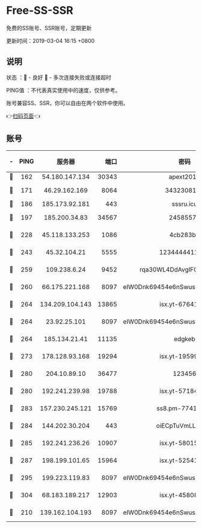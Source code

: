 # Free-SS-SSR

免费的SS账号、SSR账号，定期更新

更新时间：2019-03-04 16:15 +0800

## 说明

状态     ：🙂 - 良好 🙁 - 多次连接失败或连接超时

PING值   ：不代表真实使用中的速度，仅供参考。

账号兼容SS、SSR，你可以自由在两个软件中使用。

👉[扫码页面](https://liesauer.github.io/free-ss-ssr.github.io/)👈

## 账号

|-|PING|服务器|端口|密码|加密方式|区域|
|:----:|:----:|:-----:|-----:|:----:|:----:|:----:|
|🙂|162|54.180.147.134|30343|apext2019|chacha20|KR|
|🙂|171|46.29.162.169|8064|3432308177|aes-256-cfb|RU|
|🙂|186|185.173.92.181|443|sssru.icu|rc4-md5|RU|
|🙂|197|185.200.34.83|34567|24585575|aes-256-cfb|US|
|🙂|228|45.118.133.253|1086|4cb283b8|aes-256-cfb|SG|
|🙂|243|45.32.104.21|5555|1234444411111|aes-256-cfb|SG|
|🙂|259|109.238.6.24|9452|rqa30WL4DdAvgIFG6Fs3znzTa|aes-256-cfb|FR|
|🙂|260|66.175.221.168|8097|eIW0Dnk69454e6nSwuspv9DmS201tQ0D|aes-256-cfb|US|
|🙂|264|134.209.104.143|13865|isx.yt-67641153|aes-256-cfb|SG|
|🙂|264|23.92.25.101|8097|eIW0Dnk69454e6nSwuspv9DmS201tQ0D|aes-256-cfb|US|
|🙂|264|185.134.21.41|11135|edgkeb|aes-256-cfb|GB|
|🙂|273|178.128.93.168|19294|isx.yt-19599027|aes-256-cfb|SG|
|🙂|280|204.10.89.10|36477|123456|aes-256-cfb|US|
|🙂|280|192.241.239.98|19788|isx.yt-57184627|aes-256-cfb|US|
|🙂|283|157.230.245.121|15769|ss8.pm-77417708|aes-256-cfb|SG|
|🙂|284|144.202.30.204|443|oiECpTuVmLLxk4Ts|aes-256-cfb|US|
|🙂|285|192.241.236.26|10907|isx.yt-58015517|aes-256-cfb|US|
|🙂|287|198.199.101.65|15964|isx.yt-52541316|aes-256-cfb|US|
|🙂|295|199.223.119.83|8097|eIW0Dnk69454e6nSwuspv9DmS201tQ0D|aes-256-cfb|US|
|🙂|304|68.183.189.217|12903|isx.yt-45808180|aes-256-cfb|SG|
|🙂|210|139.162.104.193|8097|eIW0Dnk69454e6nSwuspv9DmS201tQ0D|aes-256-cfb|JP|
